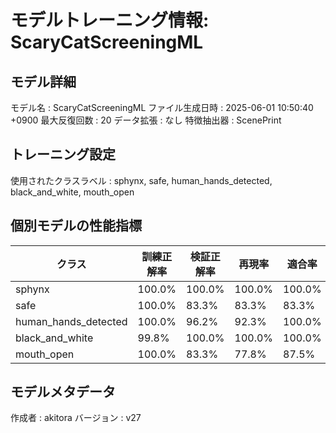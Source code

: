 # モデルトレーニング情報: ScaryCatScreeningML

## モデル詳細
モデル名           : ScaryCatScreeningML
ファイル生成日時   : 2025-06-01 10:50:40 +0900
最大反復回数     : 20
データ拡張       : なし
特徴抽出器       : ScenePrint

## トレーニング設定
使用されたクラスラベル : sphynx, safe, human_hands_detected, black_and_white, mouth_open

## 個別モデルの性能指標
| クラス | 訓練正解率 | 検証正解率 | 再現率 | 適合率 | F1スコア |
|--------|------------|------------|--------|--------|----------|
| sphynx | 100.0% | 100.0% | 100.0% | 100.0% | 1.000 |
| safe | 100.0% | 83.3% | 83.3% | 83.3% | 0.833 |
| human_hands_detected | 100.0% | 96.2% | 92.3% | 100.0% | 0.960 |
| black_and_white | 99.8% | 100.0% | 100.0% | 100.0% | 1.000 |
| mouth_open | 100.0% | 83.3% | 77.8% | 87.5% | 0.824 |

## モデルメタデータ
作成者            : akitora
バージョン          : v27